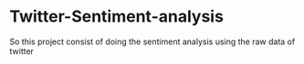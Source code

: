 # Twitter-Sentiment-analysis
So this project consist of doing the sentiment analysis using the raw data of twitter
